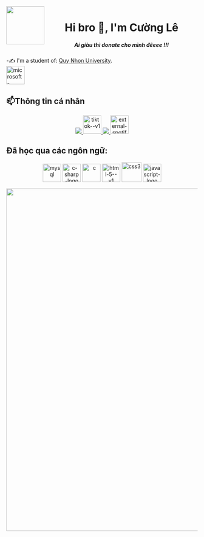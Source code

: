 <img align="left" width="100" src="https://i.pinimg.com/originals/2e/e6/4c/2ee64c1f8e4358d928d265f5b8389a35.gif">
<h1 align="center">Hi bro 👋, I'm Cường Lê</h1>
<p align="center">
  <h5 align="center">Ai giàu thì donate cho mình đêeee !!!</h5>
</p>

-✍ I'm a student of: [Quy Nhon University](https://www.qnu.edu.vn/).
<br/>
    <a href="https://docs.google.com/document/d/1nRTXUnwv2zDyP27NkN-ItGa2NozNRdr5x6eukYvXdUE/edit">
    <img width="48" height="48" src="https://img.icons8.com/bubbles/50/microsoft-word-2019.png" alt="microsoft-word-2019"> 
  </a>
<br />

## 📫Thông tin cá nhân

<p align="center">
  <a href="https://www.facebook.com/profile.php?id=100033805601997" alt="Facebook">
    <img src="https://img.icons8.com/fluent/48/000000/facebook-new.png" target="_blank" />
  </a> 
  <a href="https://www.tiktok.com/@cuongle_77?lang=vi-VN" alt="tik tok">
   <img width="48" height="48" src="https://img.icons8.com/doodle/48/tiktok--v1.png" alt="tiktok--v1"/>
  </a> 
  <a href="https://www.youtube.com/channel/UCx5mWoYw70r2yJe6dH9--8w" alt="Youtube channel" target="_parent" >
    <img src="https://img.icons8.com/fluent/48/000000/youtube-play.png"/>
      <a href="https://open.spotify.com/playlist/0IRacamycJ1frXq2xS8UnV"> 
  <img width="48" height="48" src="https://img.icons8.com/external-tal-revivo-filled-tal-revivo/48/external-spotify-a-swedish-audio-streaming-platform-that-provides-drm-protected-logo-filled-tal-revivo.png" alt="external-spotify-a-swedish-audio-streaming-platform-that-provides-drm-protected-logo-filled-tal-revivo"/>
  </a>
</p>

## Đã học qua các ngôn ngữ:
<p align="center">
  <img width="48" height="48" src="https://img.icons8.com/pulsar-color/48/mysql.png" alt="mysql"/>
  <img width="48" height="48" src="https://img.icons8.com/badges/48/c-sharp-logo.png" alt="c-sharp-logo"/>
  <img width="48" height="48" src="https://img.icons8.com/doodle/48/c.png" alt="c"/>
  <img width="48" height="48" src="https://img.icons8.com/color/48/html-5--v1.png" alt="html-5--v1"/>
  <img width="52" height="52" src="https://img.icons8.com/plasticine/100/css3.png" alt="css3"/>
  <img width="48" height="48" src="https://img.icons8.com/dusk/64/javascript-logo.png" alt="javascript-logo"/>
</p>
<p align="center">
<img width="900" src="https://i.pinimg.com/originals/7a/e3/c7/7ae3c7ad104a968dc735871c0bf17608.gif">
</p>

